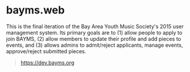 # bayms.web
This is the final iteration of the Bay Area Youth Music Society's 2015 user
management system. Its primary goals are to (1) allow people to apply to join
BAYMS, (2) allow members to update their profile and add pieces to events, and
(3) allows admins to admit/reject applicants, manage events, approve/reject
submitted pieces.

> https://dev.bayms.org
